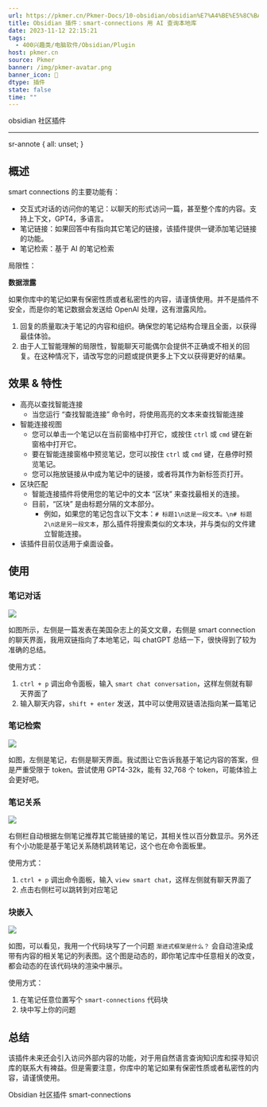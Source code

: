 ```yaml
---
url: https://pkmer.cn/Pkmer-Docs/10-obsidian/obsidian%E7%A4%BE%E5%8C%BA%E6%8F%92%E4%BB%B6/smart-connections/#%E6%80%BB%E7%BB%93
title: Obsidian 插件：smart-connections 用 AI 查询本地库
date: 2023-11-12 22:15:21
tags:
  - 400兴趣类/电脑软件/Obsidian/Plugin
host: pkmer.cn
source: Pkmer
banner: /img/pkmer-avatar.png
banner_icon: 🔖
dtype: 插件
state: false
time: ""
---
```

<div class="menu-toggle"> <SidebarToggle client:idle ></SidebarToggle> </div>

obsidian 社区插件

* * *

sr-annote { all: unset; }

## 概述

smart connections 的主要功能有：

*   交互式对话的访问你的笔记：以聊天的形式访问一篇，甚至整个库的内容。支持上下文，GPT4，多语言。
*   笔记链接：如果回答中有指向其它笔记的链接，该插件提供一键添加笔记链接的功能。
*   笔记检索：基于 AI 的笔记检索

局限性：

**数据泄露**

如果你库中的笔记如果有保密性质或者私密性的内容，请谨慎使用。并不是插件不安全，而是你的笔记数据会发送给 OpenAI 处理，这有泄露风险。

1.  回复的质量取决于笔记的内容和组织。确保您的笔记结构合理且全面，以获得最佳体验。
2.  由于人工智能理解的局限性，智能聊天可能偶尔会提供不正确或不相关的回复。在这种情况下，请改写您的问题或提供更多上下文以获得更好的结果。

## 效果 & 特性

*   高亮以查找智能连接
    *   当您运行 “查找智能连接” 命令时，将使用高亮的文本来查找智能连接
*   智能连接视图
    *   您可以单击一个笔记以在当前窗格中打开它，或按住 `ctrl` 或 `cmd` 键在新窗格中打开它。
    *   要在智能连接窗格中预览笔记，您可以按住 `ctrl` 或 `cmd` 键，在悬停时预览笔记。
    *   您可以拖放链接从中成为笔记中的链接，或者将其作为新标签页打开。
*   区块匹配
    *   智能连接插件将使用您的笔记中的文本 “区块” 来查找最相关的连接。
    *   目前，“区块” 是由标题分隔的文本部分。
        *   例如，如果您的笔记包含以下文本：`# 标题1\n这是一段文本。\n# 标题2\n这是另一段文本`，那么插件将搜索类似的文本块，并与类似的文件建立智能连接。
*   该插件目前仅适用于桌面设备。

## 使用

### 笔记对话

![](https://cdn.pkmer.cn/images/202306130928020.png!pkmer)

如图所示，左侧是一篇发表在美国杂志上的英文文章，右侧是 smart connection 的聊天界面，我用双链指向了本地笔记，叫 chatGPT 总结一下，很快得到了较为准确的总结。

使用方式：

1.  `ctrl + p` 调出命令面板，输入 `smart chat conversation`，这样左侧就有聊天界面了
2.  输入聊天内容，`shift + enter` 发送，其中可以使用双链语法指向某一篇笔记

### 笔记检索

![](https://cdn.pkmer.cn/images/202306131011856.png!pkmer)

如图，左侧是笔记，右侧是聊天界面。我试图让它告诉我基于笔记内容的答案，但是严重受限于 token。尝试使用 GPT4-32k，能有 32,768 个 token，可能体验上会更好吧。

### 笔记关系

![](https://cdn.pkmer.cn/images/202306130952307.png!pkmer)

右侧栏自动根据左侧笔记推荐其它能链接的笔记，其相关性以百分数显示。另外还有个小功能是基于笔记关系随机跳转笔记，这个也在命令面板里。

使用方式：

1.  `ctrl + p` 调出命令面板，输入 `view smart chat`，这样左侧就有聊天界面了
2.  点击右侧栏可以跳转到对应笔记

### 块嵌入

![](https://cdn.pkmer.cn/images/202306131114445.png!pkmer)

如图，可以看见，我用一个代码块写了一个问题 `渐进式框架是什么？` 会自动渲染成带有内容的相关笔记的列表图。这个图是动态的，即你笔记库中任意相关的改变，都会动态的在该代码块的渲染中展示。

使用方式：

1.  在笔记任意位置写个 `smart-connections` 代码块
2.  块中写上你的问题

## 总结

该插件未来还会引入访问外部内容的功能，对于用自然语言查询知识库和探寻知识库的联系大有裨益。但是需要注意，你库中的笔记如果有保密性质或者私密性的内容，请谨慎使用。

Obsidian 社区插件 smart-connections